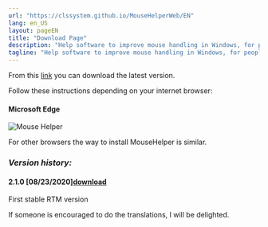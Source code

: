 ```yaml
---
url: "https://clssystem.github.io/MouseHelperWeb/EN"
lang: en_US
layout: pageEN
title: "Download Page"
description: "Help software to improve mouse handling in Windows, for people with motor disabilities such as Parkinson's disease"
tagline: "Help software to improve mouse handling in Windows, for people with motor disabilities such as Parkinson's disease"
---
```

From this [link](https://github.com/clssystem/MouseHelperReleases/releases/latest/download/MouseHelper.exe) you can download the latest version.

Follow these instructions depending on your internet browser:


#### Microsoft Edge

<img class="img-fluid" alt="Mouse Helper" src="https://clssystem.github.io/MouseHelperWeb/assets/images/EN/HowToInstallEdge.gif">


For other browsers the way to install MouseHelper is similar.


 
### <b><i>Version history:</i></b>

#### 2.1.0 [08/23/2020][download](https://github.com/clssystem/MouseHelperReleases/releases/download/v2.1.0/MouseHelper.exe)
   
First stable RTM version

If someone is encouraged to do the translations, I will be delighted.


